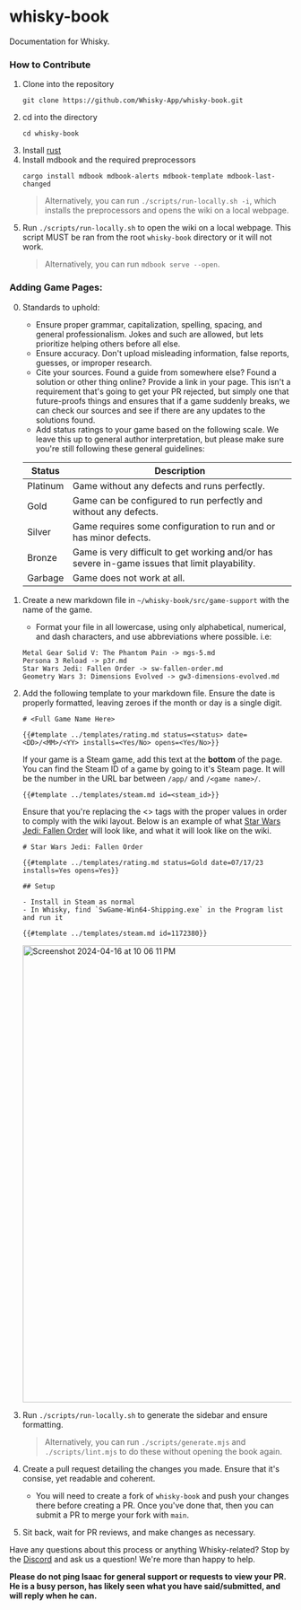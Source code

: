 # whisky-book

Documentation for Whisky.

### How to Contribute

1. Clone into the repository
   ```
   git clone https://github.com/Whisky-App/whisky-book.git
   ```
2. cd into the directory
   ```
   cd whisky-book
   ```
3. Install [rust](https://www.rust-lang.org/tools/install)
4. Install mdbook and the required preprocessors
   ```
   cargo install mdbook mdbook-alerts mdbook-template mdbook-last-changed
   ```
   > Alternatively, you can run `./scripts/run-locally.sh -i`, which installs the preprocessors and opens the wiki on a local webpage.
5. Run `./scripts/run-locally.sh` to open the wiki on a local webpage. This script MUST be ran from the root `whisky-book` directory or it will not work.
   > Alternatively, you can run `mdbook serve --open`.

### Adding Game Pages:
0. Standards to uphold:
   - Ensure proper grammar, capitalization, spelling, spacing, and general professionalism. Jokes and such are allowed, but lets prioritize helping others before all else.
   - Ensure accuracy. Don't upload misleading information, false reports, guesses, or improper research.
   - Cite your sources. Found a guide from somewhere else? Found a solution or other thing online? Provide a link in your page. This isn't a requirement that's going to get your PR rejected, but simply one that future-proofs things and ensures that if a game suddenly breaks, we can check our sources and see if there are any updates to the solutions found.
   - Add status ratings to your game based on the following scale. We leave this up to general author interpretation, but please make sure you're still following these general guidelines:

    | Status   | Description                                                                                    |
    |----------|------------------------------------------------------------------------------------------------|
    | Platinum | Game without any defects and runs perfectly.                                                   |
    | Gold     | Game can be configured to run perfectly and without any defects.                               |
    | Silver   | Game requires some configuration to run and or has minor defects.                              |
    | Bronze   | Game is very difficult to get working and/or has severe in-game issues that limit playability. |
    | Garbage  | Game does not work at all.                                                                     |
  
1. Create a new markdown file in `~/whisky-book/src/game-support` with the name of the game.
   - Format your file in all lowercase, using only alphabetical, numerical, and dash characters, and use abbreviations where possible. i.e:
   ```
   Metal Gear Solid V: The Phantom Pain -> mgs-5.md
   Persona 3 Reload -> p3r.md
   Star Wars Jedi: Fallen Order -> sw-fallen-order.md
   Geometry Wars 3: Dimensions Evolved -> gw3-dimensions-evolved.md
   ```
2. Add the following template to your markdown file. Ensure the date is properly formatted, leaving zeroes if the month or day is a single digit.
   ```
   # <Full Game Name Here>

   {{#template ../templates/rating.md status=<status> date=<DD>/<MM>/<YY> installs=<Yes/No> opens=<Yes/No>}}
   ```
   If your game is a Steam game, add this text at the **bottom** of the page. You can find the Steam ID of a game by going to it's Steam page. It will be the number in the URL bar between `/app/` and `/<game name>/`.
   ```
   {{#template ../templates/steam.md id=<steam_id>}}
   ```
   Ensure that you're replacing the <> tags with the proper values in order to comply with the wiki layout. Below is an example of what [Star Wars Jedi: Fallen Order](https://docs.getwhisky.app/game-support/sw-fallen-order.html) will look like, and what it will look like on the wiki.
   ```
   # Star Wars Jedi: Fallen Order

   {{#template ../templates/rating.md status=Gold date=07/17/23 installs=Yes opens=Yes}}
   
   ## Setup
   
   - Install in Steam as normal
   - In Whisky, find `SwGame-Win64-Shipping.exe` in the Program list and run it
   
   {{#template ../templates/steam.md id=1172380}}
   
   ```
   <img width="815" alt="Screenshot 2024-04-16 at 10 06 11 PM" src="https://github.com/Whisky-App/whisky-book/assets/161992562/d7d61b1a-5d02-4961-8ff5-b953c2a2fbe1">  
3. Run `./scripts/run-locally.sh` to generate the sidebar and ensure formatting. 
   > Alternatively, you can run `./scripts/generate.mjs` and `./scripts/lint.mjs` to do these without opening the book again.
4. Create a pull request detailing the changes you made. Ensure that it's consise, yet readable and coherent.
   - You will need to create a fork of `whisky-book` and push your changes there before creating a PR. Once you've done that, then you can submit a PR to merge your fork with `main`.
5. Sit back, wait for PR reviews, and make changes as necessary.

Have any questions about this process or anything Whisky-related? Stop by the [Discord](https://discord.gg/CsqAfs9CnM) and ask us a question! We're more than happy to help.

**Please do not ping Isaac for general support or requests to view your PR. He is a busy person, has likely seen what you have said/submitted, and will reply when he can.**
